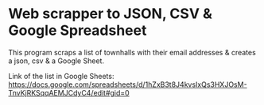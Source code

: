 # Web scrapper to JSON, CSV & Google Spreadsheet
This program scraps a list of townhalls with their
email addresses & creates a json, csv & a Google Sheet.

Link of the list in Google Sheets: https://docs.google.com/spreadsheets/d/1hZxB3t8J4kvsIxQs3HXJOsM-TnvKjRKSqqAEMJCdyC4/edit#gid=0 
